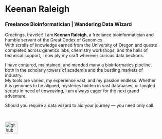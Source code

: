 # Keenan Raleigh  
### Freelance Bioinformatician | Wandering Data Wizard

Greetings, traveler! I am **Keenan Raleigh**, a freelance bioinformatician and humble servant of the Great Codex of Genomics.  
With scrolls of knowledge earned from the University of Oregon and quests completed across genetics labs, chemistry workshops, and the halls of technical support, I now ply my craft wherever curious data beckons.

I have conjured, maintained, and mended many a bioinformatics pipeline, both in the scholarly towers of academia and the bustling markets of industry.  
My tools are varied, my experience vast, and my passion endless. Whether it is genomes to be aligned, mysteries hidden in vast databases, or tangled scripts in need of unweaving, I am always eager for the next grand adventure.

Should you require a data wizard to aid your journey — you need only call.


<br>

[<img src='https://cdn.jsdelivr.net/npm/simple-icons@3.0.1/icons/github.svg' alt='github' height='40'>](https://github.com/Basic-Wizard)  





